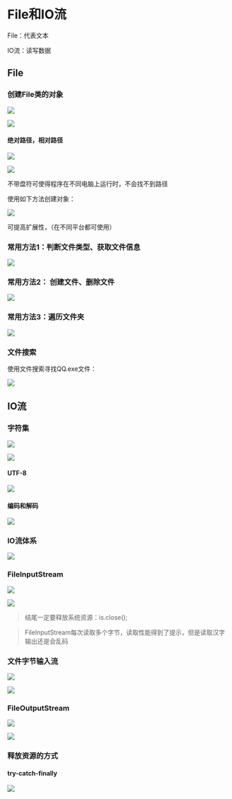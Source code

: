 # File和IO流

File：代表文本

IO流：读写数据

## File

### 创建File类的对象

![](images/2024-03-31-13-25-58.png)

![](images/2024-03-31-13-32-31.png)

#### 绝对路径，相对路径

![](images/2024-03-31-13-33-06.png)

![](images/2024-03-31-13-35-24.png)

不带盘符可使得程序在不同电脑上运行时，不会找不到路径

使用如下方法创建对象：

![](images/2024-03-31-13-34-43.png)

可提高扩展性，（在不同平台都可使用）

### 常用方法1：判断文件类型、获取文件信息

![](images/2024-03-31-13-43-37.png)

### 常用方法2： 创建文件、删除文件

![](images/2024-03-31-13-44-35.png)

### 常用方法3：遍历文件夹

![](images/2024-03-31-13-45-30.png)

### 文件搜索

使用文件搜索寻找QQ.exe文件：

![](images/2024-03-31-16-01-40.png)

## IO流

### 字符集

![](images/2024-03-31-16-30-44.png)

![](images/2024-03-31-16-32-19.png)

#### UTF-8

![](images/2024-03-31-16-31-13.png)


#### 编码和解码

![](images/2024-03-31-16-33-42.png)

### IO流体系

![](images/2024-03-31-16-38-00.png)

### FileInputStream

![](images/2024-03-31-16-49-48.png)

![](images/2024-03-31-16-50-16.png)

>结尾一定要释放系统资源：is.close();

>FileInputStream每次读取多个字节，读取性能得到了提示，但是读取汉字输出还是会乱码

### 文件字节输入流

![](images/2024-04-01-15-21-37.png)

![](images/2024-04-01-15-22-02.png)

### FileOutputStream

![](images/2024-04-01-15-23-17.png)

![](images/2024-04-01-15-24-09.png)

### 释放资源的方式

#### try-catch-finally

![](images/2024-04-01-15-25-08.png)

